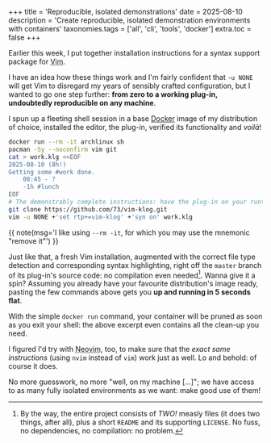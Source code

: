 +++
title = 'Reproducible, isolated demonstrations'
date = 2025-08-10
description = 'Create reproducible, isolated demonstration environments with containers'
taxonomies.tags = ['all', 'cli', 'tools', 'docker']
extra.toc = false
+++

Earlier this week, I put together installation instructions for a syntax support
package for <abbr title="The ubiquitous text editor">Vim</abbr>.

I have an idea how these things work and I'm fairly confident that `-u NONE`
will get Vim to disregard my years of sensibly crafted configuration, but I
wanted to go one step further: **from zero to a working plug-in, undoubtedly
reproducible on any machine**.

<!-- more -->

I spun up a fleeting shell session in a base [Docker](https://www.docker.com/)
image of my distribution of choice, installed the editor, the plug-in, verified
its functionality and *voilà*!

```sh
docker run --rm -it archlinux sh
pacman -Sy --noconfirm vim git
cat > work.klg <<EOF
2025-08-10 (8h!)
Getting some #work done.
    08:45 - ?
    -1h #lunch
EOF
# The demonstrably complete instructions: have the plug-in on your runtimepath
git clone https://github.com/73/vim-klog.git
vim -u NONE +'set rtp+=vim-klog' +'syn on' work.klg
```
{{ note(msg='I like using `--rm -it`, for which you may use the mnemonic "remove it"') }}

Just like that, a fresh Vim installation, augmented with the correct file type
detection and corresponding syntax highlighting, right off the `master` branch
of its plug-in's source code: no compilation even needed[^bare-and-simple].
Wanna give it a spin?  Assuming you already have your favourite distribution's
image ready, pasting the few commands above gets you **up and running in 5
seconds flat**.

[^bare-and-simple]:  By the way, the entire project consists of *TWO!* measly
files (it does two things, after all), plus a short `README` and its supporting
`LICENSE`.  No fuss, no dependencies, no compilation: no problem.

With the simple `docker run` command, your container will be pruned as soon as
you exit your shell: the above excerpt even contains all the clean-up you need.

I figured I'd try with <abbr title="The one capable 'alternative' to Vim
">Neovim</abbr>, too, to make sure that the *exact same instructions* (using
`nvim` instead of `vim`) work just as well.  Lo and behold: of course it does.

No more guesswork, no more "well, on my machine [...]"; we have access to as
many fully isolated environments as we want: make good use of them!
